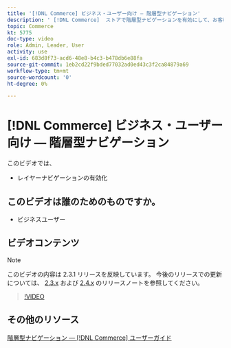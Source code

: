 ```yaml
---
title: '[!DNL Commerce] ビジネス・ユーザー向け — 階層型ナビゲーション'
description: ' [!DNL Commerce]  ストアで階層型ナビゲーションを有効にして、お客様が製品を簡単かつ迅速に検索できるようにします。'
topic: Commerce
kt: 5775
doc-type: video
role: Admin, Leader, User
activity: use
exl-id: 683d8f73-acd6-48e8-b4c3-b478db6e88fa
source-git-commit: 1eb2cd22f9bded77032ad0ed43c3f2ca84879a69
workflow-type: tm+mt
source-wordcount: '0'
ht-degree: 0%

---
```


# [!DNL Commerce] ビジネス・ユーザー向け — 階層型ナビゲーション

このビデオでは、

- レイヤーナビゲーションの有効化

## このビデオは誰のためのものですか。

- ビジネスユーザー

## ビデオコンテンツ

>[!NOTE]
>
>このビデオの内容は 2.3.1 リリースを反映しています。 今後のリリースでの更新については、 [ 2.3.x](https://devdocs.magento.com/guides/v2.3/release-notes/bk-release-notes.html) および [ 2.4.x](https://devdocs.magento.com/guides/v2.4/release-notes/bk-release-notes.html) のリリースノートを参照してください。

>[!VIDEO](https://video.tv.adobe.com/v/36186?quality=12&learn=on)

## その他のリソース

[階層型ナビゲーション —  [!DNL Commerce] ユーザーガイド](https://docs.magento.com/user-guide/catalog/navigation-layered.html)
